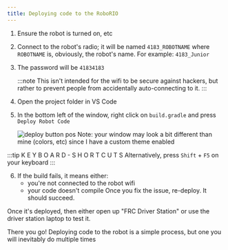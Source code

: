 ```yaml
---
title: Deploying code to the RoboRIO
---
```


1. Ensure the robot is turned on, etc  
2. Connect to the robot's radio; it will be named `4183_ROBOTNAME` where `ROBOTNAME` is, obviously, the robot's name. For example: `4183_Junior`
3. The password will be `41834183`

    :::note
    This isn't intended for the wifi to be secure against hackers, but rather to prevent people from accidentally auto-connecting to it.
    :::

4. Open the project folder in VS Code
5. In the bottom left of the window, right click on `build.gradle` and press `Deploy Robot Code`  

   ![deploy button pos](/img/deploy_code_button.png)
    Note: your window may look a bit different than mine (colors, etc) since I have a custom theme enabled

:::tip K E Y B O A R D - S H O R T C U  T S
Alternatively, press `Shift` + `F5` on your keyboard
:::

6. If the build fails, it means either:
   - you're not connected to the robot wifi
   - your code doesn't compile
   Once you fix the issue, re-deploy. It should succeed.

Once it's deployed, then either open up "FRC Driver Station" or use the driver station laptop to test it.

There you go! Deploying code to the robot is a simple process, but one you will inevitably do multiple times
